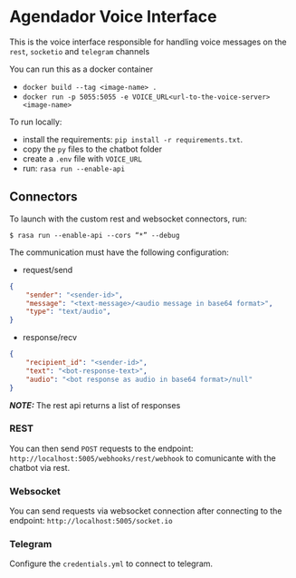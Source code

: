 # Agendador Voice Interface

This is the voice interface responsible for handling voice messages on the `rest`, `socketio` and `telegram` channels

You can run this as a docker container

- `docker build --tag <image-name> .`
- `docker run -p 5055:5055 -e VOICE_URL<url-to-the-voice-server> <image-name>`

To run locally:

- install the requirements: `pip install -r requirements.txt`.
- copy the `py` files to the chatbot folder
- create a `.env` file with `VOICE_URL`
- run: `rasa run --enable-api`

## Connectors

To launch with the custom rest and websocket connectors, run:

`$ rasa run --enable-api --cors “*” --debug`

The communication must have the following configuration:

- request/send

```json
{
    "sender": "<sender-id>",
    "message": "<text-message>/<audio message in base64 format>",
    "type": "text/audio",
}
```

- response/recv

```json
{
    "recipient_id": "<sender-id>",
    "text": "<bot-response-text>",
    "audio": "<bot response as audio in base64 format>/null"
}
```

***_NOTE:_*** The rest api returns a list of responses

### REST

You can then send `POST` requests to the endpoint: `http://localhost:5005/webhooks/rest/webhook` to comunicante with the chatbot via rest.

### Websocket

You can send requests via websocket connection after connecting to the endpoint: `http://localhost:5005/socket.io`

### Telegram

Configure the `credentials.yml` to connect to telegram.
